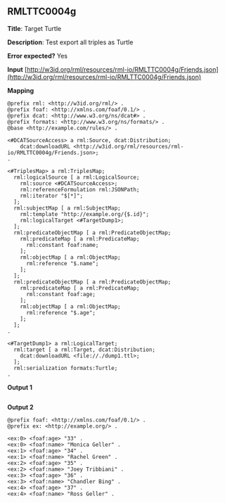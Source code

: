 ## RMLTTC0004g

**Title**: Target Turtle

**Description**: Test export all triples as Turtle

**Error expected?** Yes

**Input**
 [http://w3id.org/rml/resources/rml-io/RMLTTC0004g/Friends.json](http://w3id.org/rml/resources/rml-io/RMLTTC0004g/Friends.json)

**Mapping**
```
@prefix rml: <http://w3id.org/rml/> .
@prefix foaf: <http://xmlns.com/foaf/0.1/> .
@prefix dcat: <http://www.w3.org/ns/dcat#> .
@prefix formats: <http://www.w3.org/ns/formats/> .
@base <http://example.com/rules/> .

<#DCATSourceAccess> a rml:Source, dcat:Distribution;
    dcat:downloadURL <http://w3id.org/rml/resources/rml-io/RMLTTC0004g/Friends.json>;
.

<#TriplesMap> a rml:TriplesMap;
  rml:logicalSource [ a rml:LogicalSource;
    rml:source <#DCATSourceAccess>;
    rml:referenceFormulation rml:JSONPath;
    rml:iterator "$[*]";
  ];
  rml:subjectMap [ a rml:SubjectMap;
    rml:template "http://example.org/{$.id}";
    rml:logicalTarget <#TargetDump1>;
  ];
  rml:predicateObjectMap [ a rml:PredicateObjectMap;
    rml:predicateMap [ a rml:PredicateMap;
      rml:constant foaf:name;
    ];
    rml:objectMap [ a rml:ObjectMap;
      rml:reference "$.name";
    ];
  ];
  rml:predicateObjectMap [ a rml:PredicateObjectMap;
    rml:predicateMap [ a rml:PredicateMap;
      rml:constant foaf:age;
    ];
    rml:objectMap [ a rml:ObjectMap;
      rml:reference "$.age";
    ];
  ];
.

<#TargetDump1> a rml:LogicalTarget;
  rml:target [ a rml:Target, dcat:Distribution;
    dcat:downloadURL <file://./dump1.ttl>;
  ];
  rml:serialization formats:Turtle;
.

```

**Output 1**
```

```

**Output 2**
```
@prefix foaf: <http://xmlns.com/foaf/0.1/> .
@prefix ex: <http://example.org/> .

<ex:0> <foaf:age> "33" .
<ex:0> <foaf:name> "Monica Geller" .
<ex:1> <foaf:age> "34" .
<ex:1> <foaf:name> "Rachel Green" .
<ex:2> <foaf:age> "35" .
<ex:2> <foaf:name> "Joey Tribbiani" .
<ex:3> <foaf:age> "36" .
<ex:3> <foaf:name> "Chandler Bing" .
<ex:4> <foaf:age> "37" .
<ex:4> <foaf:name> "Ross Geller" .

```

